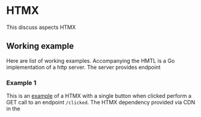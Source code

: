 # HTMX

This discuss aspects HTMX

## Working example

Here are list of working examples. Accompanying the HMTL is a Go implementation of a http server. The server provides endpoint 

### Example 1

This is an [example](../htmx/ex1/index.html) of a HTMX with a single button when clicked perform a GET call to an endpoint `/clicked`. The HTMX dependency provided via CDN in the <script> tag.

### Example 2

This [example](../htmx/ex2/index.html) demonstrates HTMX tabs. The HTMX dependency is download to the server and serverd from `/static/htmx.min.js` endpoint.

### Example 3

This [example](../htmx/ex3/index.html) demonstrates AJAX related operations (GET, POST, PUT, etc).

## References

* [Official documentation](https://htmx.org/docs/)